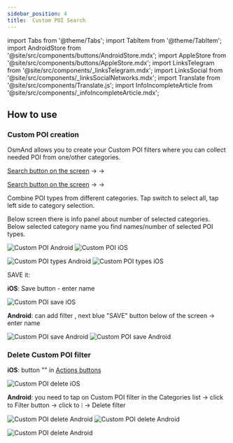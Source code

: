 ```yaml
---
sidebar_position: 4
title:  Custom POI Search
---
```


import Tabs from '@theme/Tabs';
import TabItem from '@theme/TabItem';
import AndroidStore from '@site/src/components/buttons/AndroidStore.mdx';
import AppleStore from '@site/src/components/buttons/AppleStore.mdx';
import LinksTelegram from '@site/src/components/_linksTelegram.mdx';
import LinksSocial from '@site/src/components/_linksSocialNetworks.mdx';
import Translate from '@site/src/components/Translate.js';
import InfoIncompleteArticle from '@site/src/components/_infoIncompleteArticle.mdx';

<InfoIncompleteArticle/>

## How to use

### Custom POI creation

OsmAnd allows you to create your Custom POI filters where you can collect needed POI from one/other categories.

[Search button on the screen](../widgets/map-buttons.md#search) -> <Translate android="true" ids="search_categories"/> -> <Translate android="true" ids="custom_search"/>

[Search button on the screen](../widgets/map-buttons.md#search) -> <Translate android="true" ids="search_categories"/> -> <Translate ios="true" ids="add_custom_category"/>

Combine POI types from different categories. Tap switch to select all, tap left side to category selection. 

Below screen there is info panel about number of selected categories. Below selected category name you find names/number of selected POI types.

![Custom POI Android](@site/static/img/search/custom_poi_android.png) ![Custom POI iOS](@site/static/img/search/custom_poi_ios.png)

![Custom POI types Android](@site/static/img/search/custom_poi_types_android.png) ![Custom POI types iOS](@site/static/img/search/custom_poi_types_ios.png)


SAVE it:
 
**iOS**: Save button - enter name

![Custom POI save iOS](@site/static/img/search/custom_poi_save_ios.png)


**Android**: can add filter , next blue "SAVE" button below of the screen -> enter name

![Custom POI save Android](@site/static/img/search/custom_poi_save_android.png) ![Custom POI save Android](@site/static/img/search/custom_poi_save_1_android.png)


### Delete Custom POI filter

**iOS**: button "<Translate ios="true" ids="delete_custom_categories"/>" in [Actions buttons](../search/search-poi#how-to-use)

![Custom POI delete iOS](@site/static/img/search/custom_poi_delete_ios.png)

**Android**: you need to tap on Custom POI filter in the Categories list -> click to Filter button -> click to &#8285; -> Delete filter

![Custom POI delete Android](@site/static/img/search/custom_poi_delete_android.png) ![Custom POI delete Android](@site/static/img/search/custom_poi_delete_1_android.png)

![Custom POI delete Android](@site/static/img/search/custom_poi_delete_2_android.png)